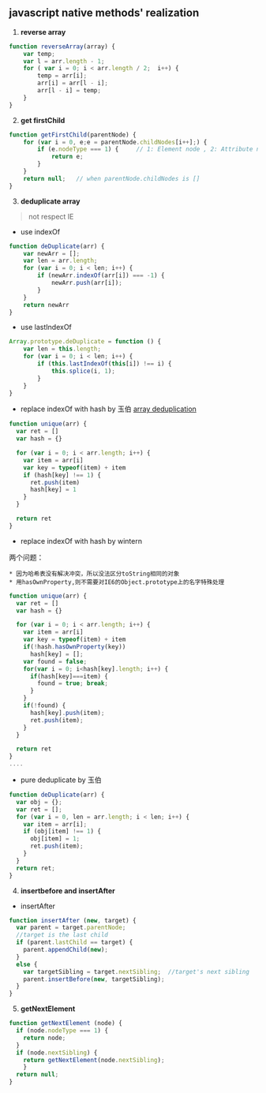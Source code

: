 ## javascript native methods' realization
1. **reverse array** 
```javascript
function reverseArray(array) {  
	var temp;	 
	var l = arr.length - 1;
	for ( var i = 0; i < arr.length / 2;  i++) {
		temp = arr[i];
		arr[i] = arr[l - i];
		arr[l - i] = temp;
	}
}
```	

2. **get firstChild**
```javascript
function getFirstChild(parentNode) {
	for (var i = 0, e;e = parentNode.childNodes[i++];) {
		if (e.nodeType === 1) {     // 1: Element node , 2: Attribute node , 3: Text node
			return e;
		} 
	}
	return null;   // when parentNode.childNodes is []
}
```

3. **deduplicate array**

> not respect IE  


* use indexOf

```javascript
function deDuplicate(arr) {
	var newArr = [];
	var len = arr.length;
	for (var i = 0; i < len; i++) {
		if (newArr.indexOf(arr[i]) === -1) {
			newArr.push(arr[i]);
		}
	}
	return newArr
}
```

* use lastIndexOf

```javascript
Array.prototype.deDuplicate = function () {
	var len = this.length;
	for (var i = 0; i < len; i++) {
		if (this.lastIndexOf(this[i]) !== i) {
			this.splice(i, 1);
		}
	}
}
```



* replace indexOf with hash  by 玉伯 [array deduplication](https://github.com/lifesinger/blog/issues/113)

```javascript
function unique(arr) {
  var ret = []
  var hash = {}

  for (var i = 0; i < arr.length; i++) {
    var item = arr[i]
    var key = typeof(item) + item
    if (hash[key] !== 1) {
      ret.push(item)
      hash[key] = 1
    }
  }

  return ret
}
```

* replace indexOf with hash  by wintern

两个问题：

	* 因为哈希表没有解决冲突，所以没法区分toString相同的对象
	* 用hasOwnProperty,则不需要对IE6的Object.prototype上的名字特殊处理

```javascript
function unique(arr) {
  var ret = []
  var hash = {}

  for (var i = 0; i < arr.length; i++) {
    var item = arr[i]
    var key = typeof(item) + item
    if(!hash.hasOwnProperty(key))
      hash[key] = [];
    var found = false;
    for(var i = 0; i<hash[key].length; i++) {
      if(hash[key]===item) {
        found = true; break;
      }
    }
    if(!found) {
      hash[key].push(item);
      ret.push(item);
    }
  }

  return ret
}
....
```

* pure deduplicate  by 玉伯

```javascript
function deDuplicate(arr) {
  var obj = {};
  var ret = [];
  for (var i = 0, len = arr.length; i < len; i++) {
    var item = arr[i];
    if (obj[item] !== 1) {
      obj[item] = 1;
      ret.push(item);
    }
  }
  return ret;
}
```

4. **insertbefore and insertAfter**

* insertAfter

```javascript
function insertAfter (new, target) {
  var parent = target.parentNode;
  //target is the last child 
  if (parent.lastChild == target) {
    parent.appendChild(new);
  }
  else {
    var targetSibling = target.nextSibling;  //target's next sibling
    parent.insertBefore(new, targetSibling);
  }
}
```

5. **getNextElement**

```javascript
function getNextElement (node) {
  if (node.nodeType === 1) {
    return node;
  }
  if (node.nextSibling) {
    return getNextElement(node.nextSibling);
    }
  return null;
}
```


